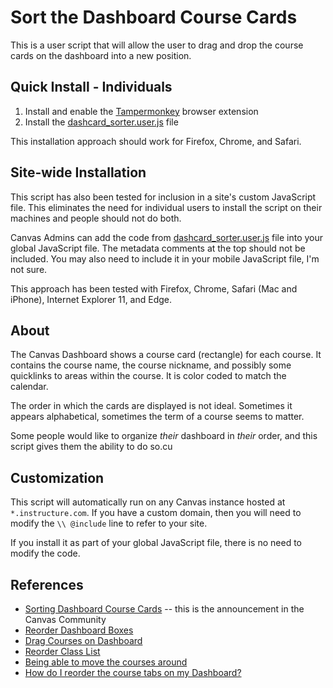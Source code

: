 # Sort the Dashboard Course Cards
This is a user script that will allow the user to drag and drop the course cards on the dashboard into a new position.

## Quick Install - Individuals
1. Install and enable the [Tampermonkey](http://tampermonkey.net/) browser extension
2. Install the [dashcard_sorter.user.js](https://github.com/jamesjonesmath/canvancement/raw/master/dashboard/dashcard_sorter.user.js) file

This installation approach should work for Firefox, Chrome, and Safari.

## Site-wide Installation
This script has also been tested for inclusion in a site's custom JavaScript file. This eliminates the need for individual users to install the script on their machines and people should not do both.

Canvas Admins can add the code from [dashcard_sorter.user.js](/dashboard/dashcard_sorter.user.js) file into your global JavaScript file. The metadata comments at the top should not be included. You may also need to include it in your mobile JavaScript file, I'm not sure.

This approach has been tested with Firefox, Chrome, Safari (Mac and iPhone), Internet Explorer 11, and Edge.

## About
The Canvas Dashboard shows a course card (rectangle) for each course. It contains the course name, the course nickname, and possibly some quicklinks to areas within the course. It is color coded to match the calendar.

The order in which the cards are displayed is not ideal. Sometimes it appears alphabetical, sometimes the term of a course seems to matter. 

Some people would like to organize *their* dashboard in *their* order, and this script gives them the ability to do so.cu

## Customization
This script will automatically run on any Canvas instance hosted at ``*.instructure.com``. If you have a custom domain, then you will need to modify the `\\ @include` line to refer to your site.

If you install it as part of your global JavaScript file, there is no need to modify the code.

## References
* [Sorting Dashboard Course Cards](https://community.canvaslms.com/docs/DOC-8328) -- this is the announcement in the Canvas Community
* [Reorder Dashboard Boxes](https://community.canvaslms.com/ideas/5371)
* [Drag Courses on Dashboard](https://community.canvaslms.com/ideas/3450)
* [Reorder Class List](https://community.canvaslms.com/ideas/4716)
* [Being able to move the courses around](https://community.canvaslms.com/ideas/5576)
* [How do I reorder the course tabs on my Dashboard?](https://community.canvaslms.com/thread/7302)
